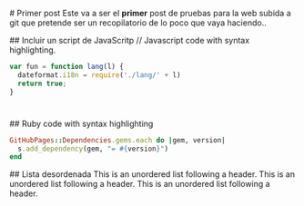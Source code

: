 #[](#header-1) Primer post
Este va a ser el **primer** post de pruebas para la web subida a git que pretende ser un recopilatorio de lo poco que vaya haciendo..

##[](#header-3) Incluir un script de JavaScritp
// Javascript code with syntax highlighting.

```js
var fun = function lang(l) {
  dateformat.i18n = require('./lang/' + l)
  return true;
}
```
#
##[](#header-3) Ruby code with syntax highlighting
```ruby
GitHubPages::Dependencies.gems.each do |gem, version|
  s.add_dependency(gem, "= #{version}")
end
```
##[](#header-4) Lista desordenada
This is an unordered list following a header.
This is an unordered list following a header.
This is an unordered list following a header.

